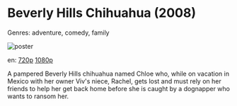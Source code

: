 # Beverly Hills Chihuahua (2008)

Genres: adventure, comedy, family

![poster](http://image.tmdb.org/t/p/w500/AobUflZnhTBpXGDUobxwBd9fnon.jpg)

en:
  [720p](magnet:?xt=urn:btih:916B7C6BE8F4A2D3B32E391BE7EE7D545BB2220C&tr=udp://glotorrents.pw:6969/announce&tr=udp://tracker.opentrackr.org:1337/announce&tr=udp://torrent.gresille.org:80/announce&tr=udp://tracker.openbittorrent.com:80&tr=udp://tracker.coppersurfer.tk:6969&tr=udp://tracker.leechers-paradise.org:6969&tr=udp://p4p.arenabg.ch:1337&tr=udp://tracker.internetwarriors.net:1337)
  [1080p](magnet:?xt=urn:btih:AC18CEEB8AD83608E0E74643C46D79390960E281&tr=udp://glotorrents.pw:6969/announce&tr=udp://tracker.opentrackr.org:1337/announce&tr=udp://torrent.gresille.org:80/announce&tr=udp://tracker.openbittorrent.com:80&tr=udp://tracker.coppersurfer.tk:6969&tr=udp://tracker.leechers-paradise.org:6969&tr=udp://p4p.arenabg.ch:1337&tr=udp://tracker.internetwarriors.net:1337)
  


A pampered Beverly Hills chihuahua named Chloe who, while on vacation in Mexico with her owner Viv's niece, Rachel, gets lost and must rely on her friends to help her get back home before she is caught by a dognapper who wants to ransom her.